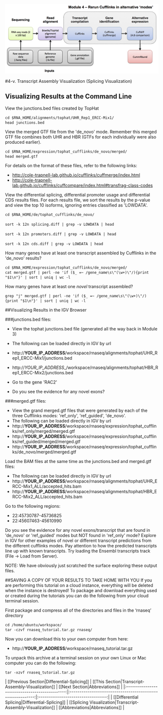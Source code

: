 ![RNA-seq Flowchart - Module 5](Images/RNA-seq_Flowchart5.png)

#4-v. Transcript Assembly Visualization (Splicing Visualization) 

## Visualizing Results at the Command Line
	
View the junctions.bed files created by TopHat

	cd $RNA_HOME/alignments/tophat/UHR_Rep1_ERCC-Mix1/
	head junctions.bed
	
View the merged GTF file from the 'de_novo' mode.  Remember this merged GTF file combines both UHR and HBR (GTFs for each individually were also produced earlier).

	cd $RNA_HOME/expression/tophat_cufflinks/de_novo/merged/
	head merged.gtf
	
For details on the format of these files, refer to the following links:
* http://cole-trapnell-lab.github.io/cufflinks/cuffmerge/index.html
* http://cole-trapnell-lab.github.io/cufflinks/cuffcompare/index.html#transfrag-class-codes
	
View the differential splicing, differential promoter usage and differential CDS results files. For each results file, we sort the results by the p-value and view the top 10 isoforms, ignoring entries classified as 'LOWDATA'.

	cd $RNA_HOME/de/tophat_cufflinks/de_novo/
	
	sort -k 12n splicing.diff | grep -v LOWDATA | head
	
	sort -k 12n promoters.diff | grep -v LOWDATA | head
	
	sort -k 12n cds.diff | grep -v LOWDATA | head
	
How many genes have at least one transcript assembled by Cufflinks in the 'de_novo' results?

	cd $RNA_HOME/expression/tophat_cufflinks/de_novo/merged/
	cat merged.gtf | perl -ne 'if ($_ =~ /gene_name\s\"(\w+)\"/){print "$1\n"}' | sort | uniq | wc -l
	
How many genes have at least one *novel* transcript assembled?

	grep "j" merged.gtf | perl -ne 'if ($_ =~ /gene_name\s\"(\w+)\"/){print "$1\n"}' | sort | uniq | wc -l
	
	
##Visualizing Results in the IGV Browser
	
###junctions.bed files:
* View the tophat junctions.bed file (generated all the way back in Module 3)
* The following can be loaded directly in IGV by url
 * http://__YOUR_IP_ADDRESS__/workspace/rnaseq/alignments/tophat/UHR_Rep1_ERCC-Mix1/junctions.bed
 * http://_YOUR_IP_ADDRESS__/workspace/rnaseq/alignments/tophat/HBR_Rep1_ERCC-Mix2/junctions.bed

* Go to the gene 'RAC2'
* Do you see the evidence for any novel exons?
	
###merged.gtf files:
* View the grand merged.gtf files that were generated by each of the three Cufflinks modes: 'ref_only', 'ref_guided', 'de_novo'.
* The following can be loaded directly in IGV by url
 * http://__YOUR_IP_ADDRESS__/workspace/rnaseq/expression/tophat_cufflinks/ref_only/merged/merged.gtf
 * http://__YOUR_IP_ADDRESS__/workspace/rnaseq/expression/tophat_cufflinks/ref_guided/merged/merged.gtf
 * http://__YOUR_IP_ADDRESS__/workspace/rnaseq/expression/tophat_cufflinks/de_novo/merged/merged.gtf

Load the BAM files at the same time as the junctions.bed and merged.gtf files:
* The following can be loaded directly in IGV by url
 * http://__YOUR_IP_ADDRESS__/workspace/rnaseq/alignments/tophat/UHR_ERCC-Mix1_ALL/accepted_hits.bam
 * http://__YOUR_IP_ADDRESS__/workspace/rnaseq/alignments/tophat/HBR_ERCC-Mix2_ALL/accepted_hits.bam


Go to the following regions:
* 22:45730787-45736825
* 22:45607463-45610990

Do you see the evidence for any novel exons/transcript that are found in 'de_novo' or 'ref_guided' modes but NOT found in 'ref_only' mode?  Explore in IGV for other examples of novel or different transcript predictions from the different cufflinks modes. Pay attention to how the predicted transcripts line up with known transcripts. Try loading the Ensembl transcripts track (File -> Load from Server).
	
NOTE: We have obviously just scratched the surface exploring these output files.
	
	
##SAVING A COPY OF YOUR RESULTS TO TAKE HOME WITH YOU
If you are performing this tutorial on a cloud instance, everything will be deleted when the instance is destroyed! To package and download everything used or created during the tutorials you can do the following from your cloud terminal session.

First package and compress all of the directories and files in the ‘rnaseq’ directory

	cd /home/ubuntu/workspace/
	tar -czvf rnaseq_tutorial.tar.gz rnaseq/
	
 Now you can download this to your own computer from here:
 * http://__YOUR_IP_ADDRESS__/workspace/rnaseq_tutorial.tar.gz
	
 To unpack this archive at a terminal session on your own Linux or Mac computer you can do the following:

	tar -xzvf rnaseq_tutorial.tar.gz
	
| [[Previous Section|Differential-Splicing]]      | [[This Section|Transcript-Assembly-Visualization]]           | [[Next Section|Abbreviations]]         |
|:-----------------------------------------------:|:------------------------------------------------------------:|:-----------------------------------:|
| [[Differential Splicing|Differential-Splicing]] | [[Splicing Visualization|Transcript-Assembly-Visualization]]      | [[Abbreviations|Abbreviations]]          |
